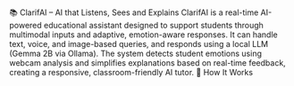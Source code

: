 📚 ClarifAI – AI that Listens, Sees and Explains
ClarifAI is a real-time AI-powered educational assistant designed to support students through multimodal inputs and adaptive, emotion-aware responses. It can handle text, voice, and image-based queries, and responds using a local LLM (Gemma 2B via Ollama). The system detects student emotions using webcam analysis and simplifies explanations based on real-time feedback, creating a responsive, classroom-friendly AI tutor.
🔧 How It Works

